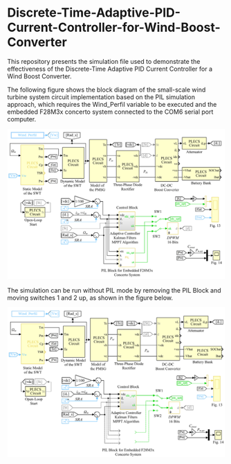 # Discrete-Time-Adaptive-PID-Current-Controller-for-Wind-Boost-Converter
This repository presents the simulation file used to demonstrate the effectiveness of the Discrete-Time Adaptive PID Current Controller for a Wind Boost Converter.

The following figure shows the block diagram of the small-scale wind turbine system circuit implementation based on the PIL simulation approach, which requires the Wind_Perfil variable to be executed and the embedded F28M3x concerto system connected to the COM6 serial port computer.

![Screenshot](img1.png)

The simulation can be run without PIL mode by removing the PIL Block and moving switches 1 and 2 up, as shown in the figure below.

![Screenshot](img2.png)
